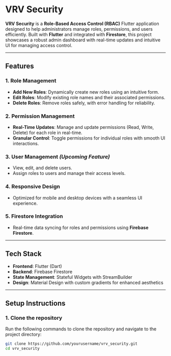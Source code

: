 # **VRV Security**

**VRV Security** is a **Role-Based Access Control (RBAC)** Flutter application designed to help administrators manage roles, permissions, and users efficiently. Built with **Flutter** and integrated with **Firestore**, this project showcases a robust admin dashboard with real-time updates and intuitive UI for managing access control.

---

## **Features**

### **1. Role Management**
- **Add New Roles**: Dynamically create new roles using an intuitive form.
- **Edit Roles**: Modify existing role names and their associated permissions.
- **Delete Roles**: Remove roles safely, with error handling for reliability.

### **2. Permission Management**
- **Real-Time Updates**: Manage and update permissions (Read, Write, Delete) for each role in real-time.
- **Granular Control**: Toggle permissions for individual roles with smooth UI interactions.

### **3. User Management** *(Upcoming Feature)*
- View, edit, and delete users.
- Assign roles to users and manage their access levels.

### **4. Responsive Design**
- Optimized for mobile and desktop devices with a seamless UI experience.

### **5. Firestore Integration**
- Real-time data syncing for roles and permissions using **Firebase Firestore**.

---

## **Tech Stack**

- **Frontend**: Flutter (Dart)
- **Backend**: Firebase Firestore
- **State Management**: Stateful Widgets with StreamBuilder
- **Design**: Material Design with custom gradients for enhanced aesthetics

---

## **Setup Instructions**

### **1. Clone the repository**
Run the following commands to clone the repository and navigate to the project directory:
```bash
git clone https://github.com/yourusername/vrv_security.git
cd vrv_security